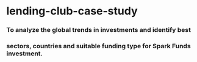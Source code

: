 # lending-club-case-study
### To analyze the global trends in investments and identify best 
### sectors, countries and suitable funding type for Spark Funds investment.
